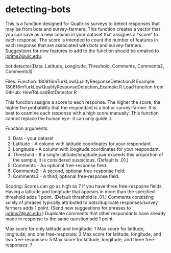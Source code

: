 # detecting-bots
This is a function designed for Qualtrics surveys to detect responses that may be from bots and survey-farmers.
This function creates a vector that you can save as a new column in your dataset that assignes a "score" to each response. 
The score is intended to count the number of features in each response that are associated with bots and survey-farmers. 
Suggestions for new features to add to the function should be emailed to jprims2@uic.edu.

bot.detector(Data, Latitude, Longitude, Threshold, Comments, Comments2, Comments3)

Files: 
  Function: 180816mTurkLowQualityResponseDetection.R
  Example: 180816mTurkLowQualityResponseDetection_Example.R
  Load function from GitHub: HowToLoadBotDetector.R
  
This function assigns a score to each response. The higher the score, the higher the probability that the respondant is a bot or survey-farmer. 
It is best to examine each response with a high score manually. This function cannot replace the human eye- it can only guide it. 

Function arguments: 
  1. Data - your dataset
  2. Latitude - A column with latitude coordinates for your respondant. 
  3. Longitude - A column with longitude coordinates for your respondant. 
  4. Threshold -  If a single latitude/longitude pair exceeds this proportion of the sample, it is considered suspicious. (Default is .01.)
  5. Comments - An optional free-response field. 
  6. Comments2 - A second, optional free-response field. 
  7. Comments3 - A third, optional free-response field. 

Scoring: 
  Scores can go as high as 7 if you have three free-resposne fields. 
  Having a latitude and longitude that appears in more than the specified threshold adds 1 point. (Default threshold is .01.)
  Comments consisting solely of phrases typically attributed to bots/duplicate responses/survey farmers adds 1 point. (Send new suggestions for phrases to jprims2@uic.edu.)
  Duplicate comments that other respondants have already made in response to the same question add 1 point. 
  
  Max score for only latitude and longitude: 1
  Max score for latitude, longitude, and one free-response: 3
  Max score for latitude, longitude, and two free-responses: 5
  Max score for latitude, longitude, and three free-responses: 7
